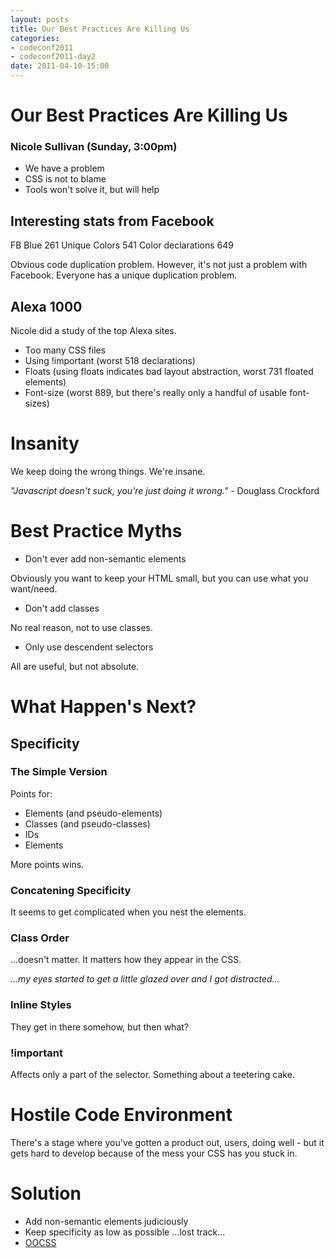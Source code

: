 ```yaml
---
layout: posts
title: Our Best Practices Are Killing Us
categories: 
- codeconf2011
- codeconf2011-day2
date: 2011-04-10-15:00
---
```


# Our Best Practices Are Killing Us

### Nicole Sullivan (Sunday, 3:00pm)

* We have a problem
* CSS is not to blame
* Tools won't solve it, but will help

## Interesting stats from Facebook

FB Blue 261
Unique Colors 541
Color declarations 649

Obvious code duplication problem.  However, it's not just a problem with Facebook.  Everyone has a unique duplication problem.

## Alexa 1000

Nicole did a study of the top Alexa sites.

* Too many CSS files
* Using !important (worst 518 declarations)
* Floats (using floats indicates bad layout abstraction, worst 731 floated elements)
* Font-size (worst 889, but there's really only a handful of usable font-sizes)

# Insanity

We keep doing the wrong things.  We're insane.

_"Javascript doesn't suck, you're just doing it wrong."_ - Douglass Crockford

# Best Practice Myths

* Don't ever add non-semantic elements

Obviously you want to keep your HTML small, but you can use what you want/need.

* Don't add classes

No real reason, not to use classes.

* Only use descendent selectors

All are useful, but not absolute.

# What Happen's Next?

## Specificity

### The Simple Version

Points for:

* Elements (and pseudo-elements)
* Classes (and pseudo-classes)
* IDs
* Elements

More points wins.   

### Concatening Specificity

It seems to get complicated when you nest the elements.

### Class Order

...doesn't matter.  It matters how they appear in the CSS.

_...my eyes started to get a little glazed over and I got distracted..._

### Inline Styles

They get in there somehow, but then what?

### !important

Affects only a part of the selector.  Something about a teetering cake.

# Hostile Code Environment

There's a stage where you've gotten a product out, users, doing well - but it gets hard to develop because of the mess your CSS has you stuck in.

# Solution

* Add non-semantic elements judiciously
* Keep specificity as low as possible
...lost track...
* [OOCSS](https://github.com/stubbornella/oocss/wiki)
